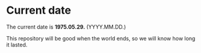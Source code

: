 # Current date

The current date is **1975.05.29.** (YYYY.MM.DD.)

This repository will be good when the world ends, so we will know how long it lasted.